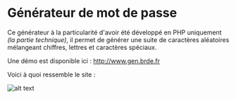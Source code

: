 # Générateur de mot de passe

Ce générateur à la particularité d'avoir été développé en PHP uniquement _(la partie technique)_, il permet de générer une suite de caractères aléatoires mélangeant chiffres, lettres et caractères spéciaux.

Une démo est disponible ici : http://www.gen.brde.fr

Voici à quoi ressemble le site :

![alt text](http://www.brde.fr/gen/1.png "Démo")


